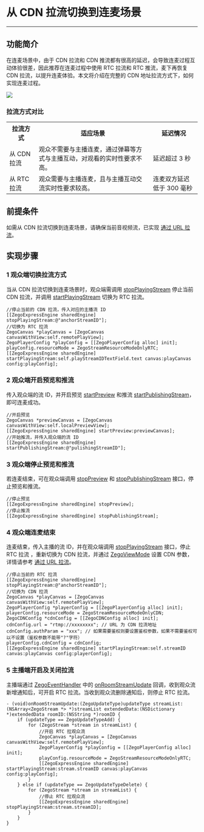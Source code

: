 # 从 CDN 拉流切换到连麦场景

- - -

## 功能简介

在连麦场景中，由于 CDN 拉流和 CDN 推流都有很高的延迟，会导致连麦过程互动体验很差，因此推荐在连麦过程中使用 RTC 拉流和 RTC 推流，麦下再恢复 CDN 拉流，以提升连麦体验。本文将介绍在完整的 CDN 地址拉流方式下，如何实现连麦过程。

<Frame width="512" height="auto" caption=""><img src="https://doc-media.zego.im/sdk-doc/Pics/Common/ZegoExpressEngine/CDN_To_Call_Scenario.png" /></Frame>

### 拉流方式对比

<table>

<tbody><tr>
<th>拉流方式</th>
<th>适应场景</th>
<th>延迟情况</th>
</tr>
<tr>
<td>从 CDN 拉流</td>
<td>观众不需要与主播连麦，通过弹幕等方式与主播互动，对观看的实时性要求不高。</td>
<td>延迟超过 3 秒</td>
</tr>
<tr>
<td>从 RTC 拉流</td>
<td>观众需要与主播连麦，且与主播互动交流实时性要求较高。</td>
<td>连麦双方延迟低于 300 毫秒</td>
</tr>
</tbody></table>


## 前提条件

如需从 CDN 拉流切换到连麦场景，请确保当前音视频流，已实现 [通过 URL 拉流](https://doc-zh.zego.im/article/3640)。

## 实现步骤

### 1 观众端切换拉流方式

当从 CDN 拉流切换到连麦场景时，观众端需调用 [stopPlayingStream](https://doc-zh.zego.im/article/api?doc=Express_Video_SDK_API~objective-c_ios~class~ZegoExpressEngine#stop-playing-stream) 停止当前 CDN 拉流，并调用 [startPlayingStream](https://doc-zh.zego.im/article/api?doc=Express_Video_SDK_API~objective-c_ios~class~ZegoExpressEngine#start-playing-stream-canvas) 切换为 RTC 拉流。

```objc
//停止当前的 CDN 拉流，传入对应的主播流 ID
[[ZegoExpressEngine sharedEngine] stopPlayingStream:@"anchorStreamID"];
//切换为 RTC 拉流
ZegoCanvas *playCanvas = [ZegoCanvas canvasWithView:self.remotePlayView];
ZegoPlayerConfig *playConfig = [[ZegoPlayerConfig alloc] init];
playConfig.resourceMode = ZegoStreamResourceModeOnlyRTC;
[[ZegoExpressEngine sharedEngine] startPlayingStream:self.playStreamIDTextField.text canvas:playCanvas config:playConfig];
```

### 2 观众端开启预览和推流

传入观众端的流 ID，并开启预览 [startPreview](https://doc-zh.zego.im/article/api?doc=Express_Video_SDK_API~objective-c_ios~class~ZegoExpressEngine#start-preview) 和推流 [startPublishingStream](https://doc-zh.zego.im/article/api?doc=Express_Video_SDK_API~objective-c_ios~class~ZegoExpressEngine#start-publishing-stream)，即可连麦成功。


```objc
//开启预览
ZegoCanvas *previewCanvas = [ZegoCanvas canvasWithView:self.localPreviewView];
[[ZegoExpressEngine sharedEngine] startPreview:previewCanvas];
//开始推流，并传入观众端的流 ID
[[ZegoExpressEngine sharedEngine] startPublishingStream:@"pulishingStreamID"];
```

### 3 观众端停止预览和推流

若连麦结束，可在观众端调用 [stopPreview](https://doc-zh.zego.im/article/api?doc=Express_Video_SDK_API~objective-c_ios~class~ZegoExpressEngine#stop-preview) 和 [stopPublishingStream](https://doc-zh.zego.im/article/api?doc=Express_Video_SDK_API~objective-c_ios~class~ZegoExpressEngine#stop-publishing-stream) 接口，停止预览和推流。

```objc
//停止预览
[[ZegoExpressEngine sharedEngine] stopPreview];
//停止推流
[[ZegoExpressEngine sharedEngine] stopPublishingStream];
```


### 4 观众端连麦结束

连麦结束，传入主播的流 ID，并在观众端调用 [stopPlayingStream](https://doc-zh.zego.im/article/api?doc=Express_Video_SDK_API~objective-c_ios~class~ZegoExpressEngine#stop-playing-stream) 接口，停止 RTC 拉流 ，重新切换为 CDN 拉流，并通过 [ZegoViewMode](https://doc-zh.zego.im/article/api?doc=Express_Video_SDK_API~objective-c_ios~enum~ZegoViewMode) 设置 CDN 参数，详情请参考 [通过 URL 拉流](https://doc-zh.zego.im/article/3640)。

```objc
//停止当前的 RTC 拉流
[[ZegoExpressEngine sharedEngine] stopPlayingStream:@"anchorStreamID"];
//切换为 CDN 拉流
ZegoCanvas *playCanvas = [ZegoCanvas canvasWithView:self.remotePlayView];
ZegoPlayerConfig *playerConfig = [[ZegoPlayerConfig alloc] init];
playerConfig.resourceMode = ZegoStreamResourceModeOnlyCDN;
ZegoCDNConfig *cdnConfig = [[ZegoCDNConfig alloc] init];
cdnConfig.url = "rtmp://xxxxxxxx"; // URL 为 CDN 拉流地址
cdnConfig.authParam = "xxx"; // 如果需要鉴权则要设置鉴权参数，如果不需要鉴权可以不设置（鉴权参数不能带"?"字符）
playerConfig.cdnConfig = cdnConfig;
[[ZegoExpressEngine sharedEngine] startPlayingStream:self.streamID canvas:playCanvas config:playerConfig];
```

### 5 主播端开启及关闭拉流

主播端通过 [ZegoEventHandler](https://doc-zh.zego.im/article/api?doc=Express_Video_SDK_API~objective-c_ios~protocol~ZegoEventHandler) 中的 [onRoomStreamUpdate](https://doc-zh.zego.im/article/api?doc=Express_Video_SDK_API~objective-c_ios~protocol~ZegoEventHandler#on-room-stream-update-stream-list-extended-data-room-id) 回调，收到观众流新增通知后，可开启 RTC 拉流。当收到观众流删除通知后，则停止 RTC 拉流。

```objc
- (void)onRoomStreamUpdate:(ZegoUpdateType)updateType streamList:(NSArray<ZegoStream *> *)streamList extendedData:(NSDictionary *)extendedData roomID:(NSString *)roomID {
    if (updateType == ZegoUpdateTypeAdd) {
        for (ZegoStream *stream in streamList) {
            //开启 RTC 拉观众流
            ZegoCanvas *playCanvas = [ZegoCanvas canvasWithView:self.remotePlayView];
            ZegoPlayerConfig *playConfig = [[ZegoPlayerConfig alloc] init];
            playConfig.resourceMode = ZegoStreamResourceModeOnlyRTC;
            [[ZegoExpressEngine sharedEngine] startPlayingStream:stream.streamID canvas:playCanvas config:playConfig];
        }
    } else if (updateType == ZegoUpdateTypeDelete) {
        for (ZegoStream *stream in streamList) {
            //停止 RTC 拉观众流
            [[ZegoExpressEngine sharedEngine] stopPlayingStream:stream.streamID];
        }
    }
}
```
